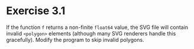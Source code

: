 # Exercise 3.1

If the function `f` returns a non-finite `float64` value, the SVG file will contain invalid `<polygon>` elements
(although many SVG renderers handle this gracefully). Modify the program to skip invalid polygons.
